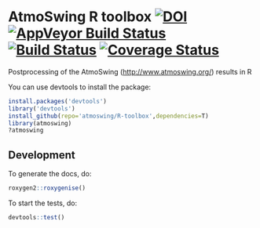 # AtmoSwing R toolbox [![DOI](https://zenodo.org/badge/90713710.svg)](https://zenodo.org/badge/latestdoi/90713710) [![AppVeyor Build Status](https://ci.appveyor.com/api/projects/status/github/atmoswing/R-toolbox?branch=master&svg=true)](https://ci.appveyor.com/project/atmoswing/R-toolbox) [![Build Status](https://travis-ci.org/atmoswing/R-toolbox.svg?branch=master)](https://travis-ci.org/atmoswing/R-toolbox) [![Coverage Status](https://coveralls.io/repos/github/atmoswing/R-toolbox/badge.svg?branch=master)](https://coveralls.io/github/atmoswing/R-toolbox?branch=master)
Postprocessing of the AtmoSwing (http://www.atmoswing.org/) results in R

You can use devtools to install the package:

```r
install.packages('devtools')
library('devtools')
install_github(repo='atmoswing/R-toolbox',dependencies=T)
library(atmoswing)
?atmoswing
```

## Development

To generate the docs, do:

```r
roxygen2::roxygenise()
```

To start the tests, do:

```r
devtools::test()
```
